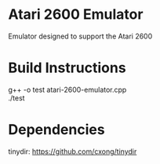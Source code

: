 # Atari 2600 Emulator
Emulator designed to support the Atari 2600

# Build Instructions
g++ -o test atari-2600-emulator.cpp  
./test
 
# Dependencies  
tinydir: https://github.com/cxong/tinydir
